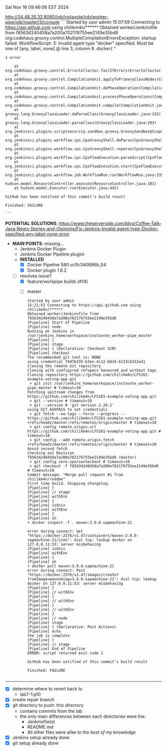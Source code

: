 Sat Nov 16 09:46:06 EST 2024

http://34.48.26.32:8080/job/instavote/job/worker-pipe/job/master/3/console
    ```
    Started by user admin
    15:07:59 Connecting to https://api.github.com using chilikm4n/******
    Obtained worker/Jenkinsfile from f85634240458a7a200a702176755ee2149e35bd8
    org.codehaus.groovy.control.MultipleCompilationErrorsException: startup failed:
    WorkflowScript: 3: Invalid agent type "docker" specified. Must be one of [any, label, none] @ line 3, column 8.
              docker{ 
              ^
    
    1 error
    
    	at org.codehaus.groovy.control.ErrorCollector.failIfErrors(ErrorCollector.java:309)
    	at org.codehaus.groovy.control.CompilationUnit.applyToPrimaryClassNodes(CompilationUnit.java:1107)
    	at org.codehaus.groovy.control.CompilationUnit.doPhaseOperation(CompilationUnit.java:624)
    	at org.codehaus.groovy.control.CompilationUnit.processPhaseOperations(CompilationUnit.java:602)
    	at org.codehaus.groovy.control.CompilationUnit.compile(CompilationUnit.java:579)
    	at groovy.lang.GroovyClassLoader.doParseClass(GroovyClassLoader.java:323)
    	at groovy.lang.GroovyClassLoader.parseClass(GroovyClassLoader.java:293)
    	at org.jenkinsci.plugins.scriptsecurity.sandbox.groovy.GroovySandbox$Scope.parse(GroovySandbox.java:163)
    	at org.jenkinsci.plugins.workflow.cps.CpsGroovyShell.doParse(CpsGroovyShell.java:190)
    	at org.jenkinsci.plugins.workflow.cps.CpsGroovyShell.reparse(CpsGroovyShell.java:175)
    	at org.jenkinsci.plugins.workflow.cps.CpsFlowExecution.parseScript(CpsFlowExecution.java:652)
    	at org.jenkinsci.plugins.workflow.cps.CpsFlowExecution.start(CpsFlowExecution.java:598)
    	at org.jenkinsci.plugins.workflow.job.WorkflowRun.run(WorkflowRun.java:335)
    	at hudson.model.ResourceController.execute(ResourceController.java:101)
    	at hudson.model.Executor.run(Executor.java:442)
    
    GitHub has been notified of this commit’s build result
    
    Finished: FAILURE
      
    ```
**POTENTIAL SOLUTIONS**:
https://www.theserverside.com/blog/Coffee-Talk-Java-News-Stories-and-Opinions/Fix-Jenkins-Invalid-agent-type-Docker-specified-any-label-none-error
  - **MAIN POINTS**: missing...
    - Jenkins Docker Plugin 
    - Jenkins Docker Pipeline plugini
    + **INSTALLED**
      - [x] Docker Pipeline 580.vc0c340686b_54
      - [x] Docker plugin 1.6.2
    + [ ] resolves issue?
      + [x] feature/workpipe builds (#14)
      - [ ] master


          ```
          Started by user admin
          15:21:52 Connecting to https://api.github.com using chilikm4n/******
          Obtained worker/Jenkinsfile from f85634240458a7a200a702176755ee2149e35bd8
          [Pipeline] Start of Pipeline
          [Pipeline] node
          Running on Jenkins in /var/jenkins_home/workspace/instavote_worker-pipe_master
          [Pipeline] {
          [Pipeline] stage
          [Pipeline] { (Declarative: Checkout SCM)
          [Pipeline] checkout
          The recommended git tool is: NONE
          using credential 7447b235-b3ee-4c12-b034-b133cb332a41
          Cloning the remote Git repository
          Cloning with configured refspecs honoured and without tags
          Cloning repository https://github.com/chilikm4n/LFS261-example-voting-app.git
           > git init /var/jenkins_home/workspace/instavote_worker-pipe_master # timeout=10
          Fetching upstream changes from https://github.com/chilikm4n/LFS261-example-voting-app.git
           > git --version # timeout=10
           > git --version # 'git version 2.39.2'
          using GIT_ASKPASS to set credentials 
           > git fetch --no-tags --force --progress -- https://github.com/chilikm4n/LFS261-example-voting-app.git +refs/heads/master:refs/remotes/origin/master # timeout=10
           > git config remote.origin.url https://github.com/chilikm4n/LFS261-example-voting-app.git # timeout=10
           > git config --add remote.origin.fetch +refs/heads/master:refs/remotes/origin/master # timeout=10
          Avoid second fetch
          Checking out Revision f85634240458a7a200a702176755ee2149e35bd8 (master)
           > git config core.sparsecheckout # timeout=10
           > git checkout -f f85634240458a7a200a702176755ee2149e35bd8 # timeout=10
          Commit message: "Merge pull request #1 from chilikm4n/readme"
          First time build. Skipping changelog.
          [Pipeline] }
          [Pipeline] // stage
          [Pipeline] withEnv
          [Pipeline] {
          [Pipeline] isUnix
          [Pipeline] withEnv
          [Pipeline] {
          [Pipeline] sh
          + docker inspect -f . maven:3.9.8-sapmachine-21
          
          error during connect: Get "https://docker:2376/v1.47/containers/maven:3.9.8-sapmachine-21/json": dial tcp: lookup docker on 127.0.0.11:53: server misbehaving
          [Pipeline] isUnix
          [Pipeline] withEnv
          [Pipeline] {
          [Pipeline] sh
          + docker pull maven:3.9.8-sapmachine-21
          error during connect: Post "https://docker:2376/v1.47/images/create?fromImage=maven&tag=3.9.8-sapmachine-21": dial tcp: lookup docker on 127.0.0.11:53: server misbehaving
          [Pipeline] }
          [Pipeline] // withEnv
          [Pipeline] }
          [Pipeline] // withEnv
          [Pipeline] }
          [Pipeline] // withEnv
          [Pipeline] }
          [Pipeline] // node
          [Pipeline] stage
          [Pipeline] { (Declarative: Post Actions)
          [Pipeline] echo
          the job is complete
          [Pipeline] }
          [Pipeline] // stage
          [Pipeline] End of Pipeline
          ERROR: script returned exit code 1
          
          GitHub has been notified of this commit’s build result
          
          Finished: FAILURE
            
          ```


____
+ [x] determine where to revert back to
  - lab7-1:p10
+ [x] create repair branch
+ [x] git directory to push: this directory
  - contains commits from the lab
  - the only main differences between each directories were the:
    - Jenkinsfile(s)
    - README.md 
    - All other files were alike
*to the best of my knowledge*
+ [x] Jenkins setup already done
+ [x] git setup already done
